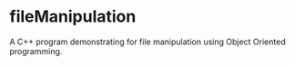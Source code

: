# fileManipulation
A C++ program demonstrating for file manipulation using Object Oriented programming.

